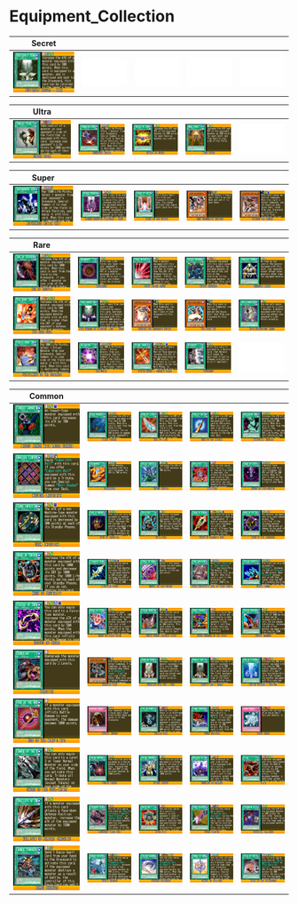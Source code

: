 # Equipment_Collection

|Secret| | | | |
|---|---|---|---|---|
|[![Butterfly Dagger - Elma ](../images/WC6-EN/1332-ButterflyDaggerElma-WC6-EN-VG.png)](https://yugipedia.com/wiki/Butterfly_Dagger_-_Elma_(World_Championship_2006))|![Blank](../images/Blank.png)|![Blank](../images/Blank.png)|![Blank](../images/Blank.png)|![Blank](../images/Blank.png)|

|Ultra| | | | |
|---|---|---|---|---|
|[![Snatch Steal ](../images/WC6-EN/0714-SnatchSteal-WC6-EN-VG.png)](https://yugipedia.com/wiki/Snatch_Steal_(World_Championship_2006))|[![Premature Burial ](../images/WC6-EN/0773-PrematureBurial-WC6-EN-VG.png)](https://yugipedia.com/wiki/Premature_Burial_(World_Championship_2006))|[![United We Stand ](../images/WC6-EN/0928-UnitedWeStand-WC6-EN-VG.png)](https://yugipedia.com/wiki/United_We_Stand_(World_Championship_2006))|[![Mage Power ](../images/WC6-EN/0929-MagePower-WC6-EN-VG.png)](https://yugipedia.com/wiki/Mage_Power_(World_Championship_2006))|![Blank](../images/Blank.png)|

|Super| | | | |
|---|---|---|---|---|
|[![Autonomous Action Unit ](../images/WC6-EN/1238-AutonomousActionUnit-WC6-EN-VG.png)](https://yugipedia.com/wiki/Autonomous_Action_Unit_(World_Championship_2006))|[![Wicked-Breaking Flamberge - Baou ](../images/WC6-EN/1335-WickedBreakingFlambergeBaou-WC6-EN-VG.png)](https://yugipedia.com/wiki/Wicked-Breaking_Flamberge_-_Baou_(World_Championship_2006))|[![Fairy of the Spring ](../images/WC6-EN/1340-FairyoftheSpring-WC6-EN-VG.png)](https://yugipedia.com/wiki/Fairy_of_the_Spring_(World_Championship_2006))|[![Iron Blacksmith Kotetsu ](../images/WC6-EN/1366-IronBlacksmithKotetsu-WC6-EN-VG.png)](https://yugipedia.com/wiki/Iron_Blacksmith_Kotetsu_(World_Championship_2006))|[![Gilford the Legend ](../images/WC6-EN/1937-GilfordtheLegend-WC6-EN-VG.png)](https://yugipedia.com/wiki/Gilford_the_Legend_(World_Championship_2006))|

|Rare| | | | |
|---|---|---|---|---|
|[![Axe of Despair ](../images/WC6-EN/0283-AxeofDespair-WC6-EN-VG.png)](https://yugipedia.com/wiki/Axe_of_Despair_(World_Championship_2006))|[![Megamorph ](../images/WC6-EN/0538-Megamorph-WC6-EN-VG.png)](https://yugipedia.com/wiki/Megamorph_(World_Championship_2006))|[![Fairy Meteor Crush ](../images/WC6-EN/0883-FairyMeteorCrush-WC6-EN-VG.png)](https://yugipedia.com/wiki/Fairy_Meteor_Crush_(World_Championship_2006))|[![Ekibyo Drakmord ](../images/WC6-EN/0987-EkibyoDrakmord-WC6-EN-VG.png)](https://yugipedia.com/wiki/Ekibyo_Drakmord_(World_Championship_2006))|[![Raregold Armor ](../images/WC6-EN/1241-RaregoldArmor-WC6-EN-VG.png)](https://yugipedia.com/wiki/Raregold_Armor_(World_Championship_2006))|
|[![Big Bang Shot ](../images/WC6-EN/1288-BigBangShot-WC6-EN-VG.png)](https://yugipedia.com/wiki/Big_Bang_Shot_(World_Championship_2006))|[![Twin Swords of Flashing Light - Tryce ](../images/WC6-EN/1337-TwinSwordsofFlashingLightTryce-WC6-EN-VG.png)](https://yugipedia.com/wiki/Twin_Swords_of_Flashing_Light_-_Tryce_(World_Championship_2006))|[![Chopman the Desperate Outlaw ](../images/WC6-EN/1407-ChopmantheDesperateOutlaw-WC6-EN-VG.png)](https://yugipedia.com/wiki/Chopman_the_Desperate_Outlaw_(World_Championship_2006))|[![The Kick Man ](../images/WC6-EN/1520-TheKickMan-WC6-EN-VG.png)](https://yugipedia.com/wiki/The_Kick_Man_(World_Championship_2006))|[![Opti-Camouflage Armor ](../images/WC6-EN/1540-OptiCamouflageArmor-WC6-EN-VG.png)](https://yugipedia.com/wiki/Opti-Camouflage_Armor_(World_Championship_2006))|
|[![Fulfillment of the Contract ](../images/WC6-EN/1793-FulfillmentoftheContract-WC6-EN-VG.png)](https://yugipedia.com/wiki/Fulfillment_of_the_Contract_(World_Championship_2006))|[![Re-Fusion ](../images/WC6-EN/1794-ReFusion-WC6-EN-VG.png)](https://yugipedia.com/wiki/Re-Fusion_(World_Championship_2006))|[![Divine Sword - Phoenix Blade ](../images/WC6-EN/1939-DivineSwordPhoenixBlade-WC6-EN-VG.png)](https://yugipedia.com/wiki/Divine_Sword_-_Phoenix_Blade_(World_Championship_2006))|[![Mistobody ](../images/WC6-EN/2009-Mistobody-WC6-EN-VG.png)](https://yugipedia.com/wiki/Mistobody_(World_Championship_2006))|![Blank](../images/Blank.png)|

|Common| | | | |
|---|---|---|---|---|
|[![Insect Armor with Laser Cannon ](../images/WC6-EN/0284-InsectArmorwithLaserCannon-WC6-EN-VG.png)](https://yugipedia.com/wiki/Insect_Armor_with_Laser_Cannon_(World_Championship_2006))|[![Black Pendant ](../images/WC6-EN/0285-BlackPendant-WC6-EN-VG.png)](https://yugipedia.com/wiki/Black_Pendant_(World_Championship_2006))|[![Horn of Light ](../images/WC6-EN/0286-HornofLight-WC6-EN-VG.png)](https://yugipedia.com/wiki/Horn_of_Light_(World_Championship_2006))|[![Horn of the Unicorn ](../images/WC6-EN/0287-HornoftheUnicorn-WC6-EN-VG.png)](https://yugipedia.com/wiki/Horn_of_the_Unicorn_(World_Championship_2006))|[![Malevolent Nuzzler ](../images/WC6-EN/0290-MalevolentNuzzler-WC6-EN-VG.png)](https://yugipedia.com/wiki/Malevolent_Nuzzler_(World_Championship_2006))|
|[![Magical Labyrinth ](../images/WC6-EN/0535-MagicalLabyrinth-WC6-EN-VG.png)](https://yugipedia.com/wiki/Magical_Labyrinth_(World_Championship_2006))|[![Salamandra ](../images/WC6-EN/0536-Salamandra-WC6-EN-VG.png)](https://yugipedia.com/wiki/Salamandra_(World_Championship_2006))|[![Bright Castle ](../images/WC6-EN/0543-BrightCastle-WC6-EN-VG.png)](https://yugipedia.com/wiki/Bright_Castle_(World_Championship_2006))|[![Amplifier ](../images/WC6-EN/0660-Amplifier-WC6-EN-VG.png)](https://yugipedia.com/wiki/Amplifier_(World_Championship_2006))|[![Sword of Deep-Seated ](../images/WC6-EN/0693-SwordofDeepSeated-WC6-EN-VG.png)](https://yugipedia.com/wiki/Sword_of_Deep-Seated_(World_Championship_2006))|
|[![Germ Infection ](../images/WC6-EN/0697-GermInfection-WC6-EN-VG.png)](https://yugipedia.com/wiki/Germ_Infection_(World_Championship_2006))|[![Ring of Magnetism ](../images/WC6-EN/0706-RingofMagnetism-WC6-EN-VG.png)](https://yugipedia.com/wiki/Ring_of_Magnetism_(World_Championship_2006))|[![Stim-Pack ](../images/WC6-EN/0708-StimPack-WC6-EN-VG.png)](https://yugipedia.com/wiki/Stim-Pack_(World_Championship_2006))|[![Sword of Dragon's Soul ](../images/WC6-EN/0807-SwordofDragonsSoul-WC6-EN-VG.png)](https://yugipedia.com/wiki/Sword_of_Dragon%27s_Soul_(World_Championship_2006))|[![Mask of the Accursed ](../images/WC6-EN/0864-MaskoftheAccursed-WC6-EN-VG.png)](https://yugipedia.com/wiki/Mask_of_the_Accursed_(World_Championship_2006))|
|[![Mask of Brutality ](../images/WC6-EN/0865-MaskofBrutality-WC6-EN-VG.png)](https://yugipedia.com/wiki/Mask_of_Brutality_(World_Championship_2006))|[![Lightning Blade ](../images/WC6-EN/0867-LightningBlade-WC6-EN-VG.png)](https://yugipedia.com/wiki/Lightning_Blade_(World_Championship_2006))|[![Scroll of Bewitchment ](../images/WC6-EN/0927-ScrollofBewitchment-WC6-EN-VG.png)](https://yugipedia.com/wiki/Scroll_of_Bewitchment_(World_Championship_2006))|[![Dark Magician's Tome of Black Magic ](../images/WC6-EN/0938-DarkMagiciansTomeofBlackMagic-WC6-EN-VG.png)](https://yugipedia.com/wiki/Dark_Magician%27s_Tome_of_Black_Magic_(World_Championship_2006))|[![Cyclon Laser ](../images/WC6-EN/0980-CyclonLaser-WC6-EN-VG.png)](https://yugipedia.com/wiki/Cyclon_Laser_(World_Championship_2006))|
|[![Cestus of Dagla ](../images/WC6-EN/1053-CestusofDagla-WC6-EN-VG.png)](https://yugipedia.com/wiki/Cestus_of_Dagla_(World_Championship_2006))|[![Heart of Clear Water ](../images/WC6-EN/1077-HeartofClearWater-WC6-EN-VG.png)](https://yugipedia.com/wiki/Heart_of_Clear_Water_(World_Championship_2006))|[![Fusion Sword Murasame Blade ](../images/WC6-EN/1079-FusionSwordMurasameBlade-WC6-EN-VG.png)](https://yugipedia.com/wiki/Fusion_Sword_Murasame_Blade_(World_Championship_2006))|[![Smoke Grenade of the Thief ](../images/WC6-EN/1080-SmokeGrenadeoftheThief-WC6-EN-VG.png)](https://yugipedia.com/wiki/Smoke_Grenade_of_the_Thief_(World_Championship_2006))|[![Buster Rancher ](../images/WC6-EN/1186-BusterRancher-WC6-EN-VG.png)](https://yugipedia.com/wiki/Buster_Rancher_(World_Championship_2006))|
|[![Demotion ](../images/WC6-EN/1236-Demotion-WC6-EN-VG.png)](https://yugipedia.com/wiki/Demotion_(World_Championship_2006))|[![Guardian Elma ](../images/WC6-EN/1315-GuardianElma-WC6-EN-VG.png)](https://yugipedia.com/wiki/Guardian_Elma_(World_Championship_2006))|[![Shooting Star Bow - Ceal ](../images/WC6-EN/1333-ShootingStarBowCeal-WC6-EN-VG.png)](https://yugipedia.com/wiki/Shooting_Star_Bow_-_Ceal_(World_Championship_2006))|[![Gravity Axe - Grarl ](../images/WC6-EN/1334-GravityAxeGrarl-WC6-EN-VG.png)](https://yugipedia.com/wiki/Gravity_Axe_-_Grarl_(World_Championship_2006))|[![Rod of Silence - Kay'est ](../images/WC6-EN/1336-RodofSilenceKayest-WC6-EN-VG.png)](https://yugipedia.com/wiki/Rod_of_Silence_-_Kay%27est_(World_Championship_2006))|
|[![Rod of the Mind's Eye ](../images/WC6-EN/1339-RodoftheMindsEye-WC6-EN-VG.png)](https://yugipedia.com/wiki/Rod_of_the_Mind%27s_Eye_(World_Championship_2006))|[![Arsenal Robber ](../images/WC6-EN/1345-ArsenalRobber-WC6-EN-VG.png)](https://yugipedia.com/wiki/Arsenal_Robber_(World_Championship_2006))|[![Falling Down ](../images/WC6-EN/1382-FallingDown-WC6-EN-VG.png)](https://yugipedia.com/wiki/Falling_Down_(World_Championship_2006))|[![Fuhma Shuriken ](../images/WC6-EN/1422-FuhmaShuriken-WC6-EN-VG.png)](https://yugipedia.com/wiki/Fuhma_Shuriken_(World_Championship_2006))|[![Armor Break ](../images/WC6-EN/1555-ArmorBreak-WC6-EN-VG.png)](https://yugipedia.com/wiki/Armor_Break_(World_Championship_2006))|
|[![Sword of the Soul-Eater ](../images/WC6-EN/1591-SwordoftheSoulEater-WC6-EN-VG.png)](https://yugipedia.com/wiki/Sword_of_the_Soul-Eater_(World_Championship_2006))|[![Fusion Weapon ](../images/WC6-EN/1671-FusionWeapon-WC6-EN-VG.png)](https://yugipedia.com/wiki/Fusion_Weapon_(World_Championship_2006))|[![Ritual Weapon ](../images/WC6-EN/1672-RitualWeapon-WC6-EN-VG.png)](https://yugipedia.com/wiki/Ritual_Weapon_(World_Championship_2006))|[![Necklace of Command ](../images/WC6-EN/1733-NecklaceofCommand-WC6-EN-VG.png)](https://yugipedia.com/wiki/Necklace_of_Command_(World_Championship_2006))|[![Flint ](../images/WC6-EN/1734-Flint-WC6-EN-VG.png)](https://yugipedia.com/wiki/Flint_(World_Championship_2006))|
|[![Ballista of Rampart Smashing ](../images/WC6-EN/1738-BallistaofRampartSmashing-WC6-EN-VG.png)](https://yugipedia.com/wiki/Ballista_of_Rampart_Smashing_(World_Championship_2006))|[![Legendary Black Belt ](../images/WC6-EN/1856-LegendaryBlackBelt-WC6-EN-VG.png)](https://yugipedia.com/wiki/Legendary_Black_Belt_(World_Championship_2006))|[![Nitro Unit ](../images/WC6-EN/1857-NitroUnit-WC6-EN-VG.png)](https://yugipedia.com/wiki/Nitro_Unit_(World_Championship_2006))|[![Spark Blaster ](../images/WC6-EN/1894-SparkBlaster-WC6-EN-VG.png)](https://yugipedia.com/wiki/Spark_Blaster_(World_Championship_2006))|[![Chthonian Alliance ](../images/WC6-EN/1960-ChthonianAlliance-WC6-EN-VG.png)](https://yugipedia.com/wiki/Chthonian_Alliance_(World_Championship_2006))|
|[![Armed Changer ](../images/WC6-EN/1993-ArmedChanger-WC6-EN-VG.png)](https://yugipedia.com/wiki/Armed_Changer_(World_Championship_2006))|[![Bubble Blaster ](../images/WC6-EN/2002-BubbleBlaster-WC6-EN-VG.png)](https://yugipedia.com/wiki/Bubble_Blaster_(World_Championship_2006))|[![Cyclone Boomerang ](../images/WC6-EN/2024-CycloneBoomerang-WC6-EN-VG.png)](https://yugipedia.com/wiki/Cyclone_Boomerang_(World_Championship_2006))|[![Symbol of Heritage ](../images/WC6-EN/2058-SymbolofHeritage-WC6-EN-VG.png)](https://yugipedia.com/wiki/Symbol_of_Heritage_(World_Championship_2006))|[![Trial of the Princesses ](../images/WC6-EN/2059-TrialofthePrincesses-WC6-EN-VG.png)](https://yugipedia.com/wiki/Trial_of_the_Princesses_(World_Championship_2006))|
